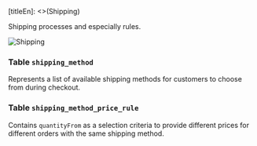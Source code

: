 [titleEn]: <>(Shipping)

Shipping processes and especially rules.

![Shipping](./dist/erm-shopware-core-checkout-shipping.svg)


### Table `shipping_method`

Represents a list of available shipping methods for customers to choose from during checkout.


### Table `shipping_method_price_rule`

Contains `quantityFrom` as a selection criteria to provide different prices for different orders with the same shipping method.


